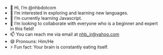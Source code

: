 - 👋 Hi, I’m @nhbdotcom
- 👀 I’m interested in exploring and learning new languages.
- 🌱 I’m currently learning Javascript.
- 💞️ I’m looking to collaborate with everyone who is a beginner and expert in this field!
- 📫 You can reach me via email at nhb_jr@yahoo.com
- 😄 Pronouns: Him/He
- ⚡ Fun fact: Your brain is constantly eating itself.

<!---
nhbdotcom/nhbdotcom is a ✨ special ✨ repository because its `README.md` (this file) appears on your GitHub profile.
You can click the Preview link to take a look at your changes.
--->

